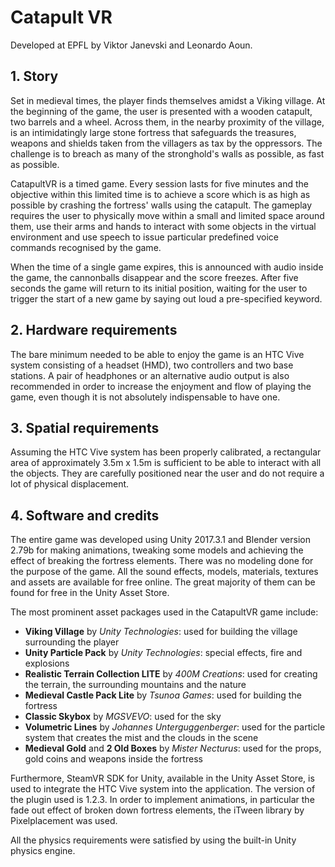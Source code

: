 # Catapult VR

Developed at EPFL by Viktor Janevski and Leonardo Aoun.

## 1. Story

Set in medieval times, the player finds themselves amidst a Viking village. At the beginning of the game, the user is presented with a wooden catapult, two barrels and a wheel. Across them, in the nearby proximity of the village, is an intimidatingly large stone fortress that safeguards the treasures, weapons and shields taken from the villagers as tax by the oppressors. The challenge is to breach as many of the stronghold's walls as possible, as fast as possible.

CatapultVR is a timed game. Every session lasts for five minutes and the objective within this limited time is to achieve a score which is as high as possible by crashing the fortress' walls using the catapult. The gameplay requires the user to physically move within a small and limited space around them, use their arms and hands to interact with some objects in the virtual environment and use speech to issue particular predefined voice commands recognised by the game.

When the time of a single game expires, this is announced with audio inside the game, the cannonballs disappear and the score freezes. After five seconds the game will return to its initial position, waiting for the user to trigger the start of a new game by saying out loud a pre-specified keyword.

## 2. Hardware requirements

The bare minimum needed to be able to enjoy the game is an HTC Vive system consisting of a headset (HMD), two controllers and two base stations. A pair of headphones or an alternative audio output is also recommended in order to increase the enjoyment and flow of playing the game, even though it is not absolutely indispensable to have one.

## 3. Spatial requirements

Assuming the HTC Vive system has been properly calibrated, a rectangular area of approximately 3.5m x 1.5m is sufficient to be able to interact with all the objects. They are carefully positioned near the user and do not require a lot of physical displacement.

## 4. Software and credits

The entire game was developed using Unity 2017.3.1 and Blender version 2.79b for making animations, tweaking some models and achieving the effect of breaking the fortress elements. There was no modeling done for the purpose of the game. All the sound effects, models, materials, textures and assets are available for free online. The great majority of them can be found for free in the Unity Asset Store.

The most prominent asset packages used in the CatapultVR game include:
- **Viking Village** by *Unity Technologies*: used for building the village surrounding the player 
- **Unity Particle Pack** by *Unity Technologies*: special effects, fire and explosions
- **Realistic Terrain Collection LITE** by *400M Creations*: used for creating the terrain, the surrounding mountains and the nature
- **Medieval Castle Pack Lite** by *Tsunoa Games*: used for building the fortress
- **Classic Skybox** by *MGSVEVO*: used for the sky
- **Volumetric Lines** by *Johannes Unterguggenberger*: used for the particle system that creates the mist and the clouds in the scene
- **Medieval Gold** and **2 Old Boxes** by *Mister Necturus*: used for the props, gold coins and weapons inside the fortress

Furthermore, SteamVR SDK for Unity, available in the Unity Asset Store, is used to integrate the HTC Vive system into the application. The version of the plugin used is 1.2.3. In order to implement animations, in particular the fade out effect of broken down fortress elements, the iTween library by Pixelplacement was used.

All the physics requirements were satisfied by using the built-in Unity physics engine.
